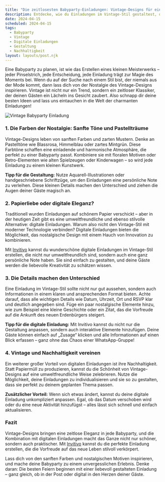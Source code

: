 ```yaml
---
title: "Die zeitlosesten Babyparty-Einladungen: Vintage-Designs für einen unvergesslichen Start ins Leben"
description: Entdecke, wie du Einladungen im Vintage-Stil gestaltest, die nie aus der Mode kommen, und warum digitale Einladungen der neue Trend sind!
date: 2024-04-15
scheduled: 2024-04-15
tags:
  - Babyparty
  - Vintage
  - Digitale Einladungen
  - Gestaltung
  - Nachhaltigkeit
layout: layouts/post.njk
---
```


Eine Babyparty zu planen, ist wie das Erstellen eines kleinen Meisterwerks – jeder Pinselstrich, jede Entscheidung, jede Einladung trägt zur Magie des Moments bei. Wenn du auf der Suche nach einem Stil bist, der niemals aus der Mode kommt, dann lass dich von der Nostalgie des Vintage-Designs inspirieren. Vintage ist nicht nur ein Trend, sondern ein zeitloser Klassiker, der deinen Gästen ein Lächeln ins Gesicht zaubert. Also schnapp dir deine besten Ideen und lass uns eintauchen in die Welt der charmanten Einladungen!

![Vintage Babyparty Einladung](/img/vintage-babyparty.webp)

### 1. **Die Farben der Nostalgie: Sanfte Töne und Pastellträume**

Vintage-Designs leben von sanften Farben und zarten Mustern. Denke an Pastelltöne wie Blassrosa, Himmelblau oder zartes Mintgrün. Diese Farbtöne schaffen eine einladende und harmonische Atmosphäre, die perfekt zu einer Babyparty passt. Kombiniere sie mit floralen Motiven oder Retro-Elementen wie alten Spielzeugen oder Kinderwagen – so wird jede Einladung zu einem kleinen Kunstwerk.

**Tipp für die Gestaltung:** Nutze Aquarell-Illustrationen oder handgeschriebene Schriftzüge, um den Einladungen eine persönliche Note zu verleihen. Diese kleinen Details machen den Unterschied und ziehen die Augen deiner Gäste magisch an.

### 2. **Papierliebe oder digitale Eleganz?**

Traditionell wurden Einladungen auf schönem Papier verschickt – aber in der heutigen Zeit gibt es eine umweltfreundliche und ebenso stilvolle Alternative: digitale Einladungen. Warum also nicht den Vintage-Stil mit moderner Technologie verbinden? Digitale Einladungen bieten die Möglichkeit, das nostalgische Design mit einem Hauch von Innovation zu kombinieren. 

Mit [Invitivo](https://invitivo.com/create) kannst du wunderschöne digitale Einladungen im Vintage-Stil erstellen, die nicht nur umweltfreundlich sind, sondern auch eine ganz persönliche Note haben. Sie sind einfach zu gestalten, und deine Gäste werden die liebevolle Kreativität zu schätzen wissen.

### 3. **Die Details machen den Unterschied**

Eine Einladung im Vintage-Stil sollte nicht nur gut aussehen, sondern auch Informationen in einem klaren und ansprechenden Format bieten. Achte darauf, dass alle wichtigen Details wie Datum, Uhrzeit, Ort und RSVP klar und deutlich angegeben sind. Füge ein paar nostalgische Elemente hinzu, wie zum Beispiel eine kleine Geschichte oder ein Zitat, das die Vorfreude auf die Ankunft des neuen Erdenbürgers steigert.

**Tipp für die digitale Einladung:** Mit Invitivo kannst du nicht nur die Gestaltung anpassen, sondern auch interaktive Elemente hinzufügen. Deine Gäste können einfach auf „Zusage“ klicken und alle Informationen auf einen Blick erfassen – ganz ohne das Chaos einer WhatsApp-Gruppe!

### 4. **Vintage und Nachhaltigkeit vereinen**

Ein weiterer großer Vorteil von digitalen Einladungen ist ihre Nachhaltigkeit. Statt Papiermüll zu produzieren, kannst du die Schönheit von Vintage-Designs auf eine umweltfreundliche Weise zelebrieren. Nutze die Möglichkeit, deine Einladungen zu individualisieren und sie so zu gestalten, dass sie perfekt zu deinem geplanten Thema passen.

**Zusätzlicher Vorteil:** Wenn sich etwas ändert, kannst du deine digitale Einladung unkompliziert anpassen. Egal, ob das Datum verschoben wird oder du eine neue Aktivität hinzufügst – alles lässt sich schnell und einfach aktualisieren.

### **Fazit**

Vintage-Designs bringen eine zeitlose Eleganz in jede Babyparty, und die Kombination mit digitalen Einladungen macht das Ganze nicht nur schöner, sondern auch praktischer. Mit [Invitivo](https://invitivo.com) kannst du die perfekte Einladung erstellen, die die Vorfreude auf das neue Leben stilvoll verkörpert. 

Lass dich von den sanften Farben und nostalgischen Motiven inspirieren, und mache deine Babyparty zu einem unvergesslichen Erlebnis. Denke daran: Die besten Feiern beginnen mit einer liebevoll gestalteten Einladung – ganz gleich, ob in der Post oder digital in den Herzen deiner Gäste.
